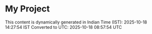 # My Project

This content is dynamically generated in Indian Time (IST): 2025-10-18 14:27:54 IST
Converted to UTC: 2025-10-18 08:57:54 UTC
